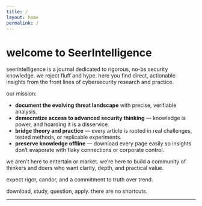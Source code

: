 ```yaml
---
title: /
layout: home
permalink: /
---
```


# welcome to SeerIntelligence

seerintelligence is a journal dedicated to rigorous, no-bs security knowledge. we reject fluff and hype. here you find direct, actionable insights from the front lines of cybersecurity research and practice.

our mission:

- **document the evolving threat landscape** with precise, verifiable analysis.
- **democratize access to advanced security thinking** — knowledge is power, and hoarding it is a disservice.
- **bridge theory and practice** — every article is rooted in real challenges, tested methods, or replicable experiments.
- **preserve knowledge offline** — download every page easily so insights don’t evaporate with flaky connections or corporate control.

we aren’t here to entertain or market. we’re here to build a community of thinkers and doers who want clarity, depth, and practical value.

expect rigor, candor, and a commitment to truth over trend.

download, study, question, apply. there are no shortcuts.

--- 
